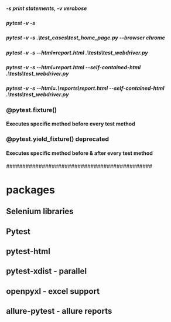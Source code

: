 

#####   -s print statements, -v verobose
#####   pytest -v -s
#####   pytest -v -s .\test_cases\test_home_page.py --browser chrome
#####   pytest -v -s --html=report.html .\tests\test_webdriver.py
#####   pytest -v -s --html=report.html --self-contained-html .\tests\test_webdriver.py
#####   pytest -v -s --html=.\reports\report.html --self-contained-html .\tests\test_webdriver.py

### @pytest.fixture()
#### Executes specific method before every test method

### @pytest.yield_fixture() deprecated 
#### Executes specific method before & after every test method


#############################################

# packages

## Selenium libraries
## Pytest
## pytest-html
## pytest-xdist - parallel
## openpyxl  -  excel support
## allure-pytest - allure reports